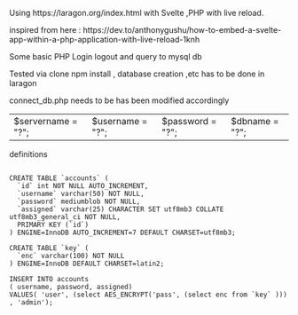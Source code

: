 <p>Using https://laragon.org/index.html with Svelte ,PHP with live reload.</p>
inspired from here : 
<href>
  https://dev.to/anthonygushu/how-to-embed-a-svelte-app-within-a-php-application-with-live-reload-1knh
</href>
<p> Some basic PHP Login logout and query to mysql db </p>
<p>Tested via clone npm install , database creation ,etc has to be done in laragon </p>
<p> connect_db.php needs to be has been modified accordingly   </p>
    <table>
      <tr>
      <td> $servername = "?";</td>
        <td> $username = "?";</td>
        <td>   $password = "?";</td>
        <td>  $dbname = "?";</td>
      </tr>
    </table>
  
<p>definitions </p> 

   <code>
CREATE TABLE `accounts` (
  `id` int NOT NULL AUTO_INCREMENT,
  `username` varchar(50) NOT NULL,
  `password` mediumblob NOT NULL,
  `assigned` varchar(25) CHARACTER SET utf8mb3 COLLATE utf8mb3_general_ci NOT NULL,
  PRIMARY KEY (`id`)
) ENGINE=InnoDB AUTO_INCREMENT=7 DEFAULT CHARSET=utf8mb3;
      </code>

   <code>
CREATE TABLE `key` (
  `enc` varchar(100) NOT NULL
) ENGINE=InnoDB DEFAULT CHARSET=latin2;
   </code>
   <code>
INSERT INTO accounts
( username, password, assigned)
VALUES( 'user', (select AES_ENCRYPT('pass', (select enc from `key` ))) , 'admin'); 

   </code>
